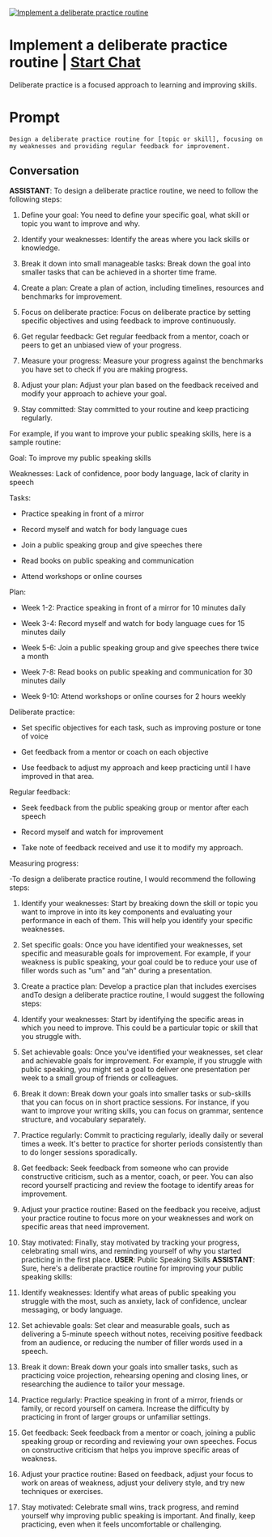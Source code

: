 
[![lmplement a deliberate practice routine](https://flow-prompt-covers.s3.us-west-1.amazonaws.com/icon/minimalist/mini_10.png)](https://gptcall.net/chat.html?data=%7B%22contact%22%3A%7B%22id%22%3A%22hsymnTLG-1ly33PcDETXI%22%2C%22flow%22%3Atrue%7D%7D)
# lmplement a deliberate practice routine | [Start Chat](https://gptcall.net/chat.html?data=%7B%22contact%22%3A%7B%22id%22%3A%22hsymnTLG-1ly33PcDETXI%22%2C%22flow%22%3Atrue%7D%7D)
Deliberate practice is a focused approach to learning and improving skills. 

# Prompt

```
Design a deliberate practice routine for [topic or skill], focusing on my weaknesses and providing regular feedback for improvement.
```

## Conversation

**ASSISTANT**: To design a deliberate practice routine, we need to follow the following steps:



1. Define your goal: You need to define your specific goal, what skill or topic you want to improve and why.



2. Identify your weaknesses: Identify the areas where you lack skills or knowledge. 



3. Break it down into small manageable tasks: Break down the goal into smaller tasks that can be achieved in a shorter time frame.



4. Create a plan: Create a plan of action, including timelines, resources and benchmarks for improvement.



5. Focus on deliberate practice: Focus on deliberate practice by setting specific objectives and using feedback to improve continuously.



6. Get regular feedback: Get regular feedback from a mentor, coach or peers to get an unbiased view of your progress.



7. Measure your progress: Measure your progress against the benchmarks you have set to check if you are making progress.



8. Adjust your plan: Adjust your plan based on the feedback received and modify your approach to achieve your goal.



9. Stay committed: Stay committed to your routine and keep practicing regularly.



For example, if you want to improve your public speaking skills, here is a sample routine:



Goal: To improve my public speaking skills



Weaknesses: Lack of confidence, poor body language, lack of clarity in speech



Tasks:

- Practice speaking in front of a mirror

- Record myself and watch for body language cues

- Join a public speaking group and give speeches there

- Read books on public speaking and communication

- Attend workshops or online courses



Plan:

- Week 1-2: Practice speaking in front of a mirror for 10 minutes daily

- Week 3-4: Record myself and watch for body language cues for 15 minutes daily

- Week 5-6: Join a public speaking group and give speeches there twice a month

- Week 7-8: Read books on public speaking and communication for 30 minutes daily

- Week 9-10: Attend workshops or online courses for 2 hours weekly



Deliberate practice:

- Set specific objectives for each task, such as improving posture or tone of voice

- Get feedback from a mentor or coach on each objective

- Use feedback to adjust my approach and keep practicing until I have improved in that area.



Regular feedback:

- Seek feedback from the public speaking group or mentor after each speech

- Record myself and watch for improvement

- Take note of feedback received and use it to modify my approach.



Measuring progress:

-To design a deliberate practice routine, I would recommend the following steps:



1. Identify your weaknesses: Start by breaking down the skill or topic you want to improve in into its key components and evaluating your performance in each of them. This will help you identify your specific weaknesses.



2. Set specific goals: Once you have identified your weaknesses, set specific and measurable goals for improvement. For example, if your weakness is public speaking, your goal could be to reduce your use of filler words such as "um" and "ah" during a presentation.



3. Create a practice plan: Develop a practice plan that includes exercises andTo design a deliberate practice routine, I would suggest the following steps:



1. Identify your weaknesses: Start by identifying the specific areas in which you need to improve. This could be a particular topic or skill that you struggle with.



2. Set achievable goals: Once you've identified your weaknesses, set clear and achievable goals for improvement. For example, if you struggle with public speaking, you might set a goal to deliver one presentation per week to a small group of friends or colleagues.



3. Break it down: Break down your goals into smaller tasks or sub-skills that you can focus on in short practice sessions. For instance, if you want to improve your writing skills, you can focus on grammar, sentence structure, and vocabulary separately.



4. Practice regularly: Commit to practicing regularly, ideally daily or several times a week. It's better to practice for shorter periods consistently than to do longer sessions sporadically.



5. Get feedback: Seek feedback from someone who can provide constructive criticism, such as a mentor, coach, or peer. You can also record yourself practicing and review the footage to identify areas for improvement.



6. Adjust your practice routine: Based on the feedback you receive, adjust your practice routine to focus more on your weaknesses and work on specific areas that need improvement.



7. Stay motivated: Finally, stay motivated by tracking your progress, celebrating small wins, and reminding yourself of why you started practicing in the first place.
**USER**: Public Speaking Skills
**ASSISTANT**: Sure, here's a deliberate practice routine for improving your public speaking skills:



1. Identify weaknesses: Identify what areas of public speaking you struggle with the most, such as anxiety, lack of confidence, unclear messaging, or body language.



2. Set achievable goals: Set clear and measurable goals, such as delivering a 5-minute speech without notes, receiving positive feedback from an audience, or reducing the number of filler words used in a speech.



3. Break it down: Break down your goals into smaller tasks, such as practicing voice projection, rehearsing opening and closing lines, or researching the audience to tailor your message.



4. Practice regularly: Practice speaking in front of a mirror, friends or family, or record yourself on camera. Increase the difficulty by practicing in front of larger groups or unfamiliar settings.



5. Get feedback: Seek feedback from a mentor or coach, joining a public speaking group or recording and reviewing your own speeches. Focus on constructive criticism that helps you improve specific areas of weakness.



6. Adjust your practice routine: Based on feedback, adjust your focus to work on areas of weakness, adjust your delivery style, and try new techniques or exercises.



7. Stay motivated: Celebrate small wins, track progress, and remind yourself why improving public speaking is important. And finally, keep practicing, even when it feels uncomfortable or challenging.


